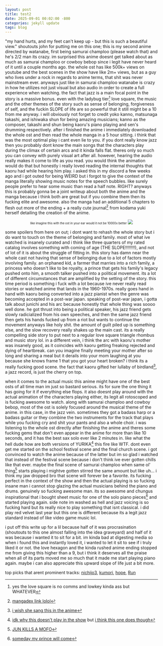 ```yaml
---
layout: post
title: test2
date: 2025-09-01 00:02:00 -800
categories: jekyll update
tags: blog
---
```

"my hand hurts, and my feet can't keep up - but this is such a beautiful view."
shoutouts john for putting me on this one; this is my second anime directed by watanabe, first being samurai champloo (please watch that) and he's 2/2 man its crazy. im surprised this anime doesnt get talked about as much as samurai champloo or cowboy bebop since i legit have never heard of it until a couple months ago. the whole ost has like 500k+ views on youtube and the best scenes in the show have like 2m+ views, but as a guy who lives under a rock in regards to anime terms, that shit was never mainstream ever. anyways just like in samurai champloo watanabe is crazy in how he utilizes not just visual but also audio in order to create a full experience when watching. the fact that jazz is a main focal point in the story is a massive bonus. even with the ladybug tier[^1] love square, the music and the other themes of the story such as sense of belonging, forgiveness of self, and the fuckin SLOPE of life are so powerful that it still might be a 10 from me anyway. i will obviously not forget to credit yoko kanno, matsunaga takashi, and ishiwaka shun for being amazing musicians; kanno as the composer, takashi and shun being kaoru's piano playing and sen's drumming respectively. after i finished the anime i immediately downloaded the whole ost and then read the whole manga in a 5 hour sitting. i think that was the most optimal play i cant even lie to you. if you dont really know jazz then you probably dont know the main songs that the characters play during the climax of certain arcs and it kinda falls flat. theres only so much you can convey with purely visual art after all. however, hearing the audio really makes it come to life as you read. you would think the animation would do that but honestly i really loved reading the internal thoughts that kaoru had while hearing him play. i asked this in my discord a few weeks ago and i got outed for being WEIRD but i forgot to give the context of the manga literally showing music notes for the speech bubbles. like surely people prefer to hear some music than read a half note. RIGHT? anyways this is probably gonna be a joint writeup about both the anime and the manga because i think both are great but if you combine them then its fucking elite and awesome. also the manga had an additional 5 chapters to flesh out more of the ending + a really cute journal[^2] from kodama yuki herself detailing the creation of the anime. 

<p align="center">
    <small><small>like imagine this with the ost in your ear would it not be 10000x better</small></small>
    <img src="../../../../../../../assets/images/slope.png">
</p>


some spoilers from here on out; i dont want to rehash the whole story but i do want to touch on the theme of belonging and family. most of what ive watched is insanely curated and i think like three quarters of my rated catalog involves something with coming of age (THE SLOPE!!!!!!!!), and not of lot of it is about the struggle of fitting in. this story has damn near the whole cast not having that sense of belonging due to a lot of factors mostly involving family. an orphaned kid, a farmer that marries into a rich family, a princess who doesn't like to be royalty, a prince that gets his family's legacy pushed onto him, a smooth talker pushed into a political movement. its a lot of different circumstances that are amplified by the setting of the story. this time period is something i fuck with a lot because ive never really read stories or watched anime that lands in the 1960-1970s. really goes hand in hand with kaoru being converted into a jazz pianist when the genre was becoming accepted in a post-war japan. speaking of post-war japan, i gotta talk about junichi and his arc because honestly that whole thing was soooo well done. he got thrust into being a political speaker, his jazz friend gets slowly radicialized from his own speeches, and then the same jazz friend then gets his hands fucked up from a riot but wants to continue the movement anyways like holy shit. the amount of guilt piled up is something else, and the slow recovery really shakes up the main cast. its a really compelling side story to put next to a regular love square triangle rhombus and music story lol. in a different vein, i think the arc with kaoru's mother was insanely good, as it coincides with kaoru getting freaking rejected and dying of heartbreak. can you imagine finally meeting your mother after so long and sharing a meal but it derails into your mom laughing at you because she knows frame 1 that you got your heart broken? i think its a really fucking good scene. the fact that kaoru gifted her lullaby of birdland[^3], a jazz record, is just the cherry on top. 

when it comes to the actual music this anime might have one of the best osts of all time man im just so bastard serious. its for sure the one thing it has going for it if everything else flops. it also doesnt play around with the actual animation of the characters playing either, its legit all rotoscoped and is fucking awesome to watch. along with samurai champloo and cowboy bebop, most of the ost is solely focused around the musical theme of the anime. in this case, in the jazz vein. sometimes they got a badass harp or a badass guitar or they combine the two instruments for the track that plays while you fucking cry and shit your pants and also a whole choir. i was listening to the whole ost directly after finishing the anime and theres some fucking gems that don't even appear in the anime for more than like 10 seconds, and it has the best sax solo ever like 2 minutes in. like what the hell dude how are both versions of YURIKA[^4] this fire like WTF. dont even get me started on the school festival scene and the final church scene. i got convinced to watch the anime because of the latter but im so glad i watched that instead of the festival scene because i don't think ive ever gotten chills like that ever. maybe the final scene of samurai champloo when same ol' thing[^5] starts playing i mightve gotten stirred the same amount but like uh... i think my jaw dropped bro that scene will forever be a favorite. its fucking perfect in the context of the show and then the actual playing is so fucking insane man i cannot stop glazing the actual musicians behind the piano and drums. genuinely so fucking awesome man. its so awesome and chungus inspirational that i bought sheet music for one of the solo piano pieces[^6] and started playing again. side note im washed as hell and jazz voicing is so fucking hard but its really nice to play something that isnt classical. i did play red velvet last year but this one is different because its a legit jazz standard instead of like video game music lol.

i put off this write up for a lil because half of it was procrasination (shoutouts to this one almost falling into the idea graveyard) and half of it was because i wanted it to sit for a bit. im kinda bad at digesting media so when i found this and instantly loved it, i wanted to let it sit to see if i truly liked it or not. the love hexagon and the kinda rushed anime ending stopped me from giving this higher than a 9, but i think it deserves all the praise when all of its parts moved me so much that it made me start playing piano again. maybe i can also appreciate this upward slope of life just a bit more.

 top picks that arent prominent tracks: [nichijo3](https://www.youtube.com/watch?v=MR71OJFp1yc), [kumori](https://www.youtube.com/watch?v=jl3m7Pp_NHw), [hope](https://www.youtube.com/watch?v=LHWRHoylddk), [Run](https://www.youtube.com/watch?v=SBQCT3gXBl4)


[^1]: yes the love square is no comms and lowkey kinda ass but WHATEVER

[^2]: [mangadex link lolol](https://mangadex.org/chapter/e716e0ec-5bae-4f1e-bf1f-7b8847e24cc9)

[^3]: [i wish she sang this in the anime](https://www.youtube.com/watch?v=gDzi8N3BYMw)

[^4]: [idk why this doesn't play in the show](https://www.youtube.com/watch?v=XwnyPw2TCuU) but [i think this one does though](https://www.youtube.com/watch?v=JqBVzWuR_GA)

[^5]: [JUN KILLS A MOFO](https://www.youtube.com/watch?v=cTN6WeO0oIs)

[^6]: [someday my prince will come](https://www.youtube.com/watch?v=viwUgMVr2G0)

